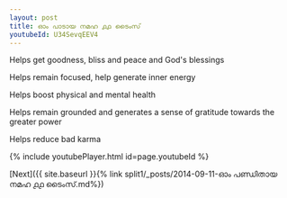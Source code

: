 ```yaml
---
layout: post
title: ഓം പാടായ നമഹ ൧൧ ടൈംസ്
youtubeId: U34SevqEEV4
---
```

 
 
Helps get goodness, bliss and peace and God's blessings
 
Helps remain focused, help generate inner energy 
 
Helps boost physical and mental health 
 
Helps remain grounded and generates a sense of gratitude towards the greater power 
 
Helps reduce bad karma
 
 
 
 


{% include youtubePlayer.html id=page.youtubeId %}
 
[Next]({{ site.baseurl }}{% link  split1/_posts/2014-09-11-ഓം പണ്ഡിതായ നമഹ ൧൧ ടൈംസ്.md%})
 
